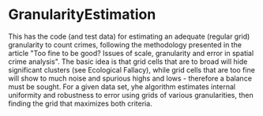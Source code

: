 # GranularityEstimation

This has the code (and test data) for estimating an adequate (regular grid) granularity to count crimes,
following the methodology presented in the article "Too fine to be good? Issues of scale, granularity and error in spatial
crime analysis". The basic idea is that grid cells that are to broad will hide significant clusters (see Ecological Fallacy),
while grid cells that are too fine will show to much noise and spurious highs and lows - therefore a balance must be sought.
For a given data set, yhe algorithm estimates internal uniformity and robustness to error using grids of various granularities,
then finding the grid that maximizes both criteria.
